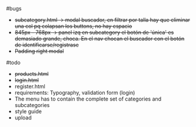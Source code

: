 #bugs 
- <del>subcategory.html -> modal buscador, en filtrar por talla hay que eliminar una col pq colapsan los buttons, no hay espacio</del>
- <del>845px - 768px -> panel izq en subcategory el botón de 'única' es demasiado grande, choca. En el nav chocan el buscador con el botón de identificarse/registrase</del>
- <del>Padding right modal</del>

#todo 
- <del>products.html</del>
- <del>login.html</del>
- register.html
- requirements: Typography, validation form (login)
- The menu has to contain the complete set of categories and subcategories
- style guide
- upload
